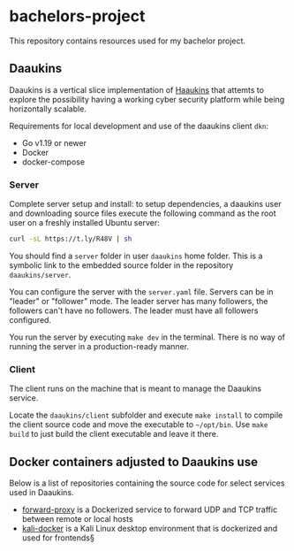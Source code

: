 # bachelors-project

This repository contains resources used for my bachelor project.

## Daaukins

Daaukins is a vertical slice implementation of [Haaukins](https://github.com/aau-network-security/haaukins) that attemts to explore the possibility having a working cyber security platform while being horizontally scalable.

Requirements for local development and use of the daaukins client `dkn`:

- Go v1.19 or newer
- Docker
- docker-compose

### Server

Complete server setup and install: to setup dependencies, a daaukins user and downloading source files execute the following command as the root user on a freshly installed Ubuntu server:

```sh
curl -sL https://t.ly/R48V | sh
```

You should find a `server` folder in user `daaukins` home folder.
This is a symbolic link to the embedded source folder in the repository `daaukins/server`.

You can configure the server with the `server.yaml` file.
Servers can be in "leader" or "follower" mode. The leader server has many followers, the followers can't have no followers.
The leader must have all followers configured.

You run the server by executing `make dev` in the terminal.
There is no way of running the server in a production-ready manner.

### Client

The client runs on the machine that is meant to manage the Daaukins service.

Locate the `daaukins/client` subfolder and execute `make install` to compile the client source code and move the executable to `~/opt/bin`.
Use `make build` to just build the client executable and leave it there.

## Docker containers adjusted to Daaukins use

Below is a list of repositories containing the source code for select services used in Daaukins.

- [forward-proxy](https://github.com/andreaswachs/forward-proxy) is a Dockerized service to forward UDP and TCP traffic between remote or local hosts
- [kali-docker](https://github.com/andreaswachs/kali-docker) is a Kali Linux desktop environment that is dockerized and used for frontends§
